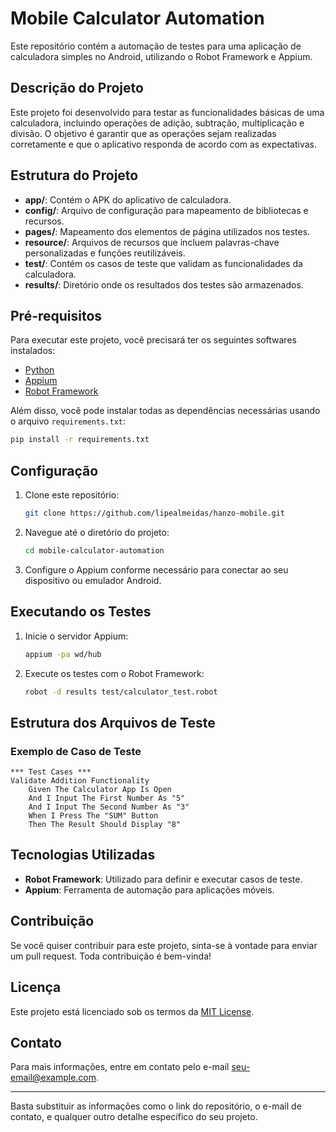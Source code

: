 # Mobile Calculator Automation

Este repositório contém a automação de testes para uma aplicação de calculadora simples no Android, utilizando o Robot Framework e Appium.


## Descrição do Projeto

Este projeto foi desenvolvido para testar as funcionalidades básicas de uma calculadora, incluindo operações de adição, subtração, multiplicação e divisão. O objetivo é garantir que as operações sejam realizadas corretamente e que o aplicativo responda de acordo com as expectativas.

## Estrutura do Projeto

- **app/**: Contém o APK do aplicativo de calculadora.
- **config/**: Arquivo de configuração para mapeamento de bibliotecas e recursos.
- **pages/**: Mapeamento dos elementos de página utilizados nos testes.
- **resource/**: Arquivos de recursos que incluem palavras-chave personalizadas e funções reutilizáveis.
- **test/**: Contém os casos de teste que validam as funcionalidades da calculadora.
- **results/**: Diretório onde os resultados dos testes são armazenados.

## Pré-requisitos

Para executar este projeto, você precisará ter os seguintes softwares instalados:

- [Python](https://www.python.org/downloads/)
- [Appium](http://appium.io/)
- [Robot Framework](https://robotframework.org/)

Além disso, você pode instalar todas as dependências necessárias usando o arquivo `requirements.txt`:

```bash
pip install -r requirements.txt
```

## Configuração

1. Clone este repositório:
    ```bash
    git clone https://github.com/lipealmeidas/hanzo-mobile.git
    ```
2. Navegue até o diretório do projeto:
    ```bash
    cd mobile-calculator-automation
    ```
3. Configure o Appium conforme necessário para conectar ao seu dispositivo ou emulador Android.

## Executando os Testes

1. Inicie o servidor Appium:
    ```bash
    appium -pa wd/hub
    ```
2. Execute os testes com o Robot Framework:
    ```bash
    robot -d results test/calculator_test.robot
    ```

## Estrutura dos Arquivos de Teste

### Exemplo de Caso de Teste

```robot
*** Test Cases ***
Validate Addition Functionality
    Given The Calculator App Is Open
    And I Input The First Number As "5"
    And I Input The Second Number As "3"
    When I Press The "SUM" Button
    Then The Result Should Display "8"
```

## Tecnologias Utilizadas

- **Robot Framework**: Utilizado para definir e executar casos de teste.
- **Appium**: Ferramenta de automação para aplicações móveis.

## Contribuição

Se você quiser contribuir para este projeto, sinta-se à vontade para enviar um pull request. Toda contribuição é bem-vinda!

## Licença

Este projeto está licenciado sob os termos da [MIT License](LICENSE).

## Contato

Para mais informações, entre em contato pelo e-mail [seu-email@example.com](mailto:seu-email@example.com).

---

Basta substituir as informações como o link do repositório, o e-mail de contato, e qualquer outro detalhe específico do seu projeto.